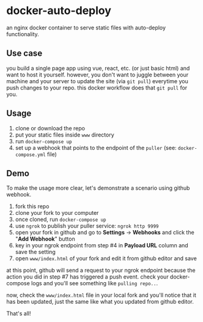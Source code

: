 # docker-auto-deploy

an nginx docker container to serve static files with auto-deploy functionality.

## Use case

you build a single page app using vue, react, etc. (or just basic html) and want to host it yourself. however, you don't want to juggle between your machine and your server to update the site (via `git pull`) everytime you push changes to your repo. this docker workflow does that `git pull` for you.

## Usage

1. clone or download the repo
2. put your static files inside `www` directory
3. run `docker-compose up`
4. set up a webhook that points to the endpoint of the `puller` (see: `docker-compose.yml` file)

## Demo

To make the usage more clear, let's demonstrate a scenario using github webhook.

1. fork this repo
2. clone your fork to your computer
3. once cloned, run `docker-compose up`
4. use `ngrok` to publish your puller service: `ngrok http 9999`
5. open your fork in github and go to **Settings** → **Webhooks** and click the "**Add Webhook**" button
6. key in your ngrok endpoint from step #4 in **Payload URL** column and save the setting
7. open `www/index.html` of your fork and edit it from github editor and save

at this point, github will send a request to your ngrok endpoint because the action you did in step #7 has triggered a push event. check your docker-compose logs and you'll see something like `pulling repo..`. 

now, check the `www/index.html` file in your local fork and you'll notice that it has been updated, just the same like what you updated from github editor. 

That's all! 
